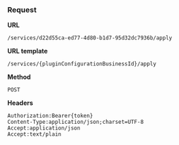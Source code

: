 ### Request

**URL**

`/services/d22d55ca-ed77-4d80-b1d7-95d32dc7936b/apply`

**URL template**

`/services/{pluginConfigurationBusinessId}/apply`

**Method**

`POST`

**Headers**

`Authorization:Bearer{token}`  
`Content-Type:application/json;charset=UTF-8`  
`Accept:application/json`  
`Accept:text/plain`  
